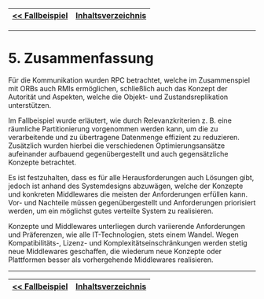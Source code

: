 | [<< Fallbeispiel](06_fallbeispiel.md) | [Inhaltsverzeichnis](02_toc.md) |
| ------------------------------------- | ------------------------------- |


---

# 5. Zusammenfassung
Für die Kommunikation wurden RPC betrachtet, welche im Zusammenspiel mit ORBs auch RMIs ermöglichen, schließlich auch das Konzept der Autorität und Aspekten, welche die Objekt- und Zustandsreplikation unterstützen.

Im Fallbeispiel wurde erläutert, wie durch Relevanzkriterien z. B. eine räumliche Partitionierung vorgenommen werden kann, um die zu verarbeitende und zu übertragene Datenmenge effizient zu reduzieren. Zusätzlich wurden hierbei die verschiedenen Optimierungsansätze aufeinander aufbauend gegenübergestellt und auch gegensätzliche Konzepte betrachtet.

Es ist festzuhalten, dass es für alle Herausforderungen auch Lösungen gibt, jedoch ist anhand des Systemdesigns abzuwägen, welche der Konzepte und konkreten Middlewares die meisten der Anforderungen erfüllen kann. Vor- und Nachteile müssen gegenübergestellt und Anforderungen priorisiert werden, um ein möglichst gutes verteilte System zu realisieren.

Konzepte und Middlewares unterliegen durch variierende Anforderungen und Präferenzen, wie alle IT-Technologien, stets einem Wandel. Wegen Kompatibilitäts-, Lizenz- und Komplexitätseinschränkungen werden stetig neue Middlewares geschaffen, die wiederum neue Konzepte oder Plattformen besser als vorhergehende Middlewares realisieren.

---

| [<< Fallbeispiel](06_fallbeispiel.md) | [Inhaltsverzeichnis](02_toc.md) |
| ------------------------------------- | ------------------------------- |

